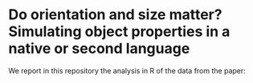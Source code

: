 # Do orientation and size matter? Simulating object properties in a native or second language

We report in this repository the analysis in R of the data from the
paper:


